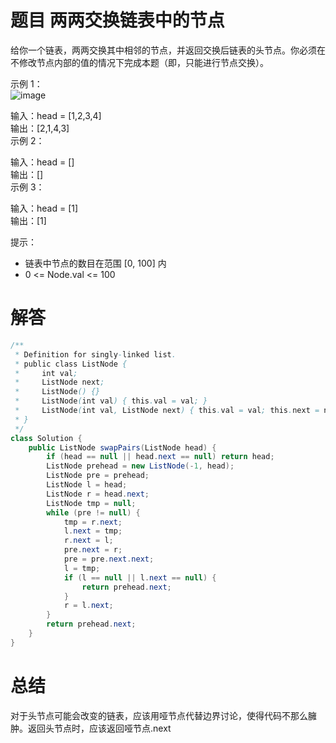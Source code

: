 # 题目 两两交换链表中的节点

给你一个链表，两两交换其中相邻的节点，并返回交换后链表的头节点。你必须在不修改节点内部的值的情况下完成本题（即，只能进行节点交换）。

 

示例 1：  
![image](https://github.com/user-attachments/assets/0dd9de6e-ad9f-457f-8ce4-9b2da594f627)


输入：head = [1,2,3,4]   
输出：[2,1,4,3]   
示例 2：   

输入：head = []   
输出：[]   
示例 3：   

输入：head = [1]   
输出：[1]   
 

提示：  

* 链表中节点的数目在范围 [0, 100] 内
* 0 <= Node.val <= 100

# 解答

```java
/**
 * Definition for singly-linked list.
 * public class ListNode {
 *     int val;
 *     ListNode next;
 *     ListNode() {}
 *     ListNode(int val) { this.val = val; }
 *     ListNode(int val, ListNode next) { this.val = val; this.next = next; }
 * }
 */
class Solution {
    public ListNode swapPairs(ListNode head) {
        if (head == null || head.next == null) return head;
        ListNode prehead = new ListNode(-1, head);
        ListNode pre = prehead;
        ListNode l = head;
        ListNode r = head.next;
        ListNode tmp = null;
        while (pre != null) {
            tmp = r.next;
            l.next = tmp;
            r.next = l;
            pre.next = r;
            pre = pre.next.next;
            l = tmp;
            if (l == null || l.next == null) {
                return prehead.next;
            }
            r = l.next;
        }
        return prehead.next;
    }
}
```

# 总结

对于头节点可能会改变的链表，应该用哑节点代替边界讨论，使得代码不那么臃肿。返回头节点时，应该返回哑节点.next
